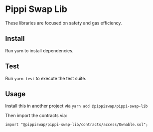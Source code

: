 # Pippi Swap Lib


These libraries are focused on safety and gas efficiency.

## Install

Run `yarn` to install dependencies.

## Test

Run `yarn test` to execute the test suite.

## Usage

Install this in another project via `yarn add @pippiswap/pippi-swap-lib` 

Then import the contracts via:

```solidity
import "@pippiswap/pippi-swap-lib/contracts/access/Ownable.sol"; 
```

